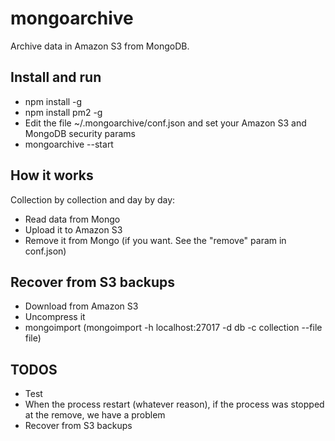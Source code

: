 # mongoarchive

Archive data in Amazon S3 from MongoDB. 

## Install and run
- npm install -g
- npm install pm2 -g
- Edit the file ~/.mongoarchive/conf.json and set your Amazon S3 and MongoDB security params
- mongoarchive --start

## How it works 
Collection by collection and day by day:
- Read data from Mongo 
- Upload it to Amazon S3
- Remove it from Mongo (if you want. See the "remove" param in conf.json)

## Recover from S3 backups
- Download from Amazon S3
- Uncompress it
- mongoimport (mongoimport -h localhost:27017 -d db -c collection --file file)

## TODOS
- Test
- When the process restart (whatever reason), if the process was stopped at the remove, we have a problem
- Recover from S3 backups
